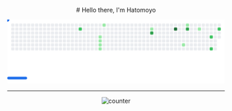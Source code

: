 <p align="center">
  # Hello there, I'm Hatomoyo
</p>

<picture>
  <source media="(prefers-color-scheme: dark)" srcset="images/breakout-dark.svg" />
  <source media="(prefers-color-scheme: light)" srcset="images/breakout-light.svg" />
  <img alt="Breakout Game" src="images/breakout-light.svg" />
</picture>

---
<p align="center">
  <img src="https://count.getloli.com/get/@Hatomoyo2721?theme=rule34" alt="counter" />
</p>
